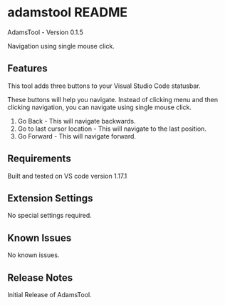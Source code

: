 # adamstool README

AdamsTool - Version 0.1.5

Navigation using single mouse click.

## Features

This tool adds three buttons to your Visual Studio Code statusbar.

These buttons will help you navigate. Instead of clicking menu and then 
clicking navigation, you can navigate using single mouse click.

1. Go Back - This will navigate backwards.
2. Go to last cursor location - This will navigate to the last position.
3. Go Forward - This will navigate forward.

## Requirements

Built and tested on VS code version 1.17.1

## Extension Settings

No special settings required.

## Known Issues

No known issues.

## Release Notes

Initial Release of AdamsTool.

